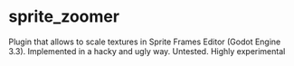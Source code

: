 # sprite_zoomer
Plugin that allows to scale textures in Sprite Frames Editor (Godot Engine 3.3). Implemented in a hacky and ugly way. Untested. Highly experimental
